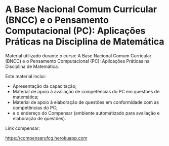 # A Base Nacional Comum Curricular (BNCC) e o Pensamento Computacional (PC): Aplicações Práticas na Disciplina de Matemática

Material utilizado durante o curso: A Base Nacional Comum Curricular (BNCC) e o Pensamento Computacional (PC): Aplicações Práticas na Disciplina de Matemática.

Este material inclui:

 - Apresentação da capacitação;
 - Material de apoio à avaliação de competências do PC em questões de matemática;
 - Material de apoio à elaboração de questões em conformidade com as competências do PC;
 - e o endereço do Compensar (ambiente automátizado para avaliação e elaboração de questões).
 
 Link compensar:
 
 https://compensarufcg.herokuapp.com
